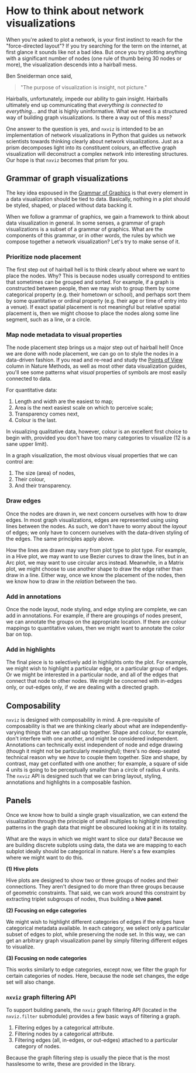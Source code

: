 # How to think about network visualizations

When you're asked to plot a network,
is your first instinct to reach for the "force-directed layout"?
If you try searching for the term on the internet,
at first glance it sounds like not a bad idea.
But once you try plotting anything with a significant number of nodes
(one rule of thumb being 30 nodes or more),
the visualization descends into a hairball mess.

Ben Sneiderman once said,

> "The purpose of visualization is insight, not picture."

Hairballs, unfortunately, impede our ability to gain insight.
Hairballs ultimately end up communicating
that _everything is connected to everything_...
and that is highly uninformative.
What we need is a structured way of building graph visualizations.
Is there a way out of this mess?

One answer to the question is yes,
and `nxviz` is intended to be
an implementation of network visualizations in Python
that guides us network scientists towards thinking clearly
about network visualizations.
Just as a prism decomposes light into its constituent colours,
an effective graph visualization
will deconstruct a complex network into interesting structures.
Our hope is that `nxviz` becomes that prism for you.

## Grammar of graph visualizations

The key idea espoused in the [Grammar of Graphics][gog]
is that every element in a data visualization should be tied to data.
Basically, nothing in a plot should be styled, shaped, or placed
without data backing it.

[gog]: https://www.springer.com/gp/book/9780387245447

When we follow a grammar of graphics,
we gain a framework to think about data visualization in general.
In some senses, a grammar of graph visualizations is a subset of
a grammar of graphics.
What are the components of this grammar,
or in other words,
the rules by which we compose together a network visualization?
Let's try to make sense of it.

### Prioritize node placement

The first step out of hairball hell
is to think clearly about where we want to place the nodes.
Why?
This is because nodes usually correspond to entities
that sometimes can be grouped and sorted.
For example, if a graph is constructed between people,
then we may wish to group them by some categorical property
(e.g. their hometown or school),
and perhaps sort them by some quantitative or ordinal property
(e.g. their age or time of entry into a venue).
If exact spatial placement is not meaningful
but relative spatial placement is,
then we might choose to place the nodes along some line segment,
such as a line, or a circle.

### Map node metadata to visual properties

The node placement step brings us a major step out of hairball hell!
Once we are done with node placement,
we can go on to style the nodes in a data-driven fashion.
If you read and re-read and study
the [Points of View][pov] column in Nature Methods,
as well as most other data visualization guides,
you'll see some patterns what _visual_ properties of symbols
are most easily connected to data.

[pov]: http://blogs.nature.com/methagora/2013/07/data-visualization-points-of-view.html

For quantitative data:

1. Length and width are the easiest to map;
2. Area is the next easiest scale on which to perceive scale;
3. Transparency comes next,
4. Colour is the last.

In visualizing qualitative data, however,
colour is an excellent first choice to begin with,
provided you don't have too many categories to visualize
(12 is a sane upper limit).

In a graph visualization,
the most obvious visual properties that we can control are:

1. The size (area) of nodes,
2. Their colour,
3. And their transparency.

### Draw edges

Once the nodes are drawn in, we next concern ourselves with how to draw edges.
In most graph visualizations,
edges are represented using using lines between the nodes.
As such, we don't have to worry about the _layout_ of edges;
we only have to concern ourselves with
the data-driven styling of the edges.
The same principles apply above.

How the lines are drawn may vary from plot type to plot type.
For example, in a Hive plot,
we may want to use Bezier curves to draw the lines,
but in an Arc plot, we may want to use circular arcs instead.
Meanwhile, in a Matrix plot,
we might choose to use another shape to draw the edge
rather than draw in a line.
Either way, once we know the placement of the nodes,
then we know how to draw in the _relation_ between the two.

### Add in annotations

Once the node layout, node styling, and edge styling are complete,
we can add in annotations.
For example, if there are groupings of nodes present,
we can annotate the groups on the appropriate location.
If there are colour mappings to quantitative values,
then we might want to annotate the color bar on top.

### Add in highlights

The final piece is to selectively add in highlights onto the plot.
For example, we might wish to highlight a particular edge,
or a particular group of edges.
Or we might be interested in a particular node,
and all of the edges that connect that node to other nodes.
We might be concerned with in-edges only,
or out-edges only,
if we are dealing with a directed graph.

## Composability

`nxviz` is designed with composability in mind.
A pre-requisite of composability
is that we are thinking clearly
about what are independently-varying things
that we can add up together.
Shape and colour, for example, don't interfere with one another,
and might be considered independent.
Annotations can technically exist independent of node and edge drawing
(though it might not be particularly meaningful);
there's no deep-seated technical reason why we _have_ to couple them together.
Size and shape, by contrast, may get conflated with one another;
for example, a square of side 4 units
is going to be perceptually smaller than a circle of radius 4 units.
The `nxviz` API is designed such that
we can bring layout, styling, annotations and highlights
in a composable fashion.

## Panels

Once we know how to build a single graph visualization,
we can extend the visualization through the principle of small multiples
to highlight interesting patterns in the graph data
that might be obscured looking at it in its totality.

What are the ways in which we might want to slice our data?
Because we are building discrete subplots using data,
the data we are mapping to each subplot
ideally should be categorical in nature.
Here's a few examples where we might want to do this.

**(1) Hive plots**

Hive plots are designed to show
two or three groups of nodes and their connections.
They aren't designed to do more than three groups
because of geometric constraints.
That said, we can work around this constraint
by extracting triplet subgroups of nodes,
thus building a **hive panel**.

**(2) Focusing on edge categories**

We might wish to highlight different categories of edges
if the edges have categorical metadata available.
In each category, we select only a particular subset of edges to plot,
while preserving the node set.
In this way, we can get an arbitrary graph visualization panel
by simply filtering different edges to visualize.

**(3) Focusing on node categories**

This works similarly to edge categories,
except now, we filter the graph for certain categories of nodes.
Here, because the node set changes, the edge set will also change.

### `nxviz` graph filtering API

To support building panels,
the `nxviz` graph filtering API (located in the `nxviz.filter` submodule)
provides a few basic ways of filtering a graph.

1. Filtering edges by a categorical attribute.
2. Filtering nodes by a categorical attribute.
3. Filtering edges (all, in-edges, or out-edges)
attached to a particular category of nodes.

Because the graph filtering step is usually the piece
that is the most hasslesome to write,
these are provided in the library.
